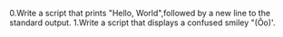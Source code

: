 0.Write a script that prints "Hello, World",followed by a new line to the standard output.
1.Write a script that displays a confused smiley "(Ôo)'.
